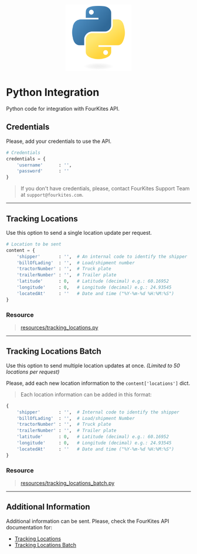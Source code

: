 <div align="center">
	<img src="../assets/images/logos/languages/python.svg" width="180" alt="Python">
</div>

# Python Integration
Python code for integration with FourKites API.

## Credentials
Please, add your credentials to use the API.

```python
# Credentials
credentials = {
    'username'      : '',
    'password'      : ''
}
```

> If you don't have credentials, please, contact FourKites Support Team at `support@fourkites.com`.

---

## Tracking Locations
Use this option to send a single location update per request.

```python
# Location to be sent
content = {
    'shipper'       : '',  # An internal code to identify the shipper
    'billOfLading'  : '',  # Load/shipment number
    'tractorNumber' : '',  # Truck plate
    'trailerNumber' : '',  # Trailer plate
    'latitude'      : 0,   # Latitude (decimal) e.g.: 60.16952
    'longitude'     : 0,   # Longitude (decimal) e.g.: 24.93545
    'locatedAt'     : ''   # Date and time ("%Y-%m-%d %H:%M:%S")
}
```

### Resource
> [resources/tracking_locations.py](./resources/tracking_locations.py)

---

## Tracking Locations Batch
Use this option to send multiple location updates at once. _(Limited to 50 locations per request)_

Please, add each new location information to the `content['locations']` dict.
> Each location information can be added in this format:
```python
{
    'shipper'       : '',  # Internal code to identify the shipper
    'billOfLading'  : '',  # Load/shipment Number
    'tractorNumber' : '',  # Truck plate
    'trailerNumber' : '',  # Trailer plate
    'latitude'      : 0,   # Latitude (decimal) e.g.: 60.16952
    'longitude'     : 0,   # Longitude (decimal) e.g.: 24.93545
    'locatedAt'     : ''   # Date and time ("%Y-%m-%d %H:%M:%S")
}
```

### Resource
> [resources/tracking_locations_batch.py](./resources/tracking_locations_batch.py)

---

## Additional Information
Additional information can be sent. Please, check the FourKites API documentation for:
* [Tracking Locations](https://support.fourkites.com/hc/en-us/articles/115007622407-Tracking-Locations-Batch#TrackingLocations-Batch-REQUESTFORMAT "Request Format")
* [Tracking Locations Batch](https://support.fourkites.com/hc/en-us/articles/115007779288-Tracking-Locations#TrackingLocations-REQUESTFORMAT "Request Format")